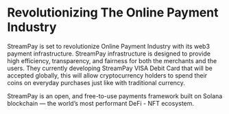 # Revolutionizing The Online Payment Industry

StreamPay is set to revolutionize Online Payment Industry with its web3 payment infrastructure. StreamPay infrastructure is designed to provide high efficiency, transparency, and fairness for both the merchants and the users. They currently developing StreamPay VISA Debit Card that will be accepted globally, this will allow cryptocurrency holders to spend their coins on everyday purchases just like with traditional currency.

StreamPay is an open, and free-to-use payments framework built on Solana blockchain — the world’s most performant DeFi - NFT ecosystem.
